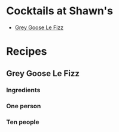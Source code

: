 Cocktails at Shawn's
===================

* [Grey Goose Le Fizz](#grey-goose-le-fizz)

# Recipes

## Grey Goose Le Fizz

### Ingredients

### One person

### Ten people

